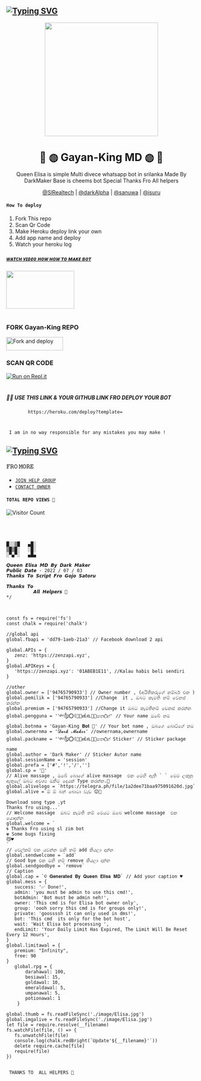## [![Typing SVG](https://readme-typing-svg.herokuapp.com?font=Rockstar-ExtraBold&color=FF00FF&lines=𝚆𝙴𝙻𝙲𝙾𝙼𝙴+𝚃𝙾+𝚀𝚄𝙴𝙴𝙽+𝙴𝙻𝙸𝚂𝙰+𝚆𝙰+𝙱𝙾𝚃+𝚁𝙴𝙿𝙾.;𝙲𝚁𝙴𝙰𝚃𝙴𝙳+𝙱𝚈+𝙳𝙰𝚁𝙺+𝙼𝙰𝙺𝙴𝚁+𝙾𝙵𝙲;𝚃𝙷𝙸𝚂+𝙸𝚂+𝙰+𝚂𝙸𝙼𝙿𝙻𝙴+𝙱𝙾𝚃;𝙰𝙽𝙳+𝙸𝙽𝙲𝙻𝚄𝙳𝙴+𝙼𝙾𝚁𝙴+𝙵𝙴𝙰𝚃𝚄𝚁𝙴𝚂;𝘛𝘏𝘈𝘕𝘒𝘚+𝘍𝘙𝘖+𝘝𝘐𝘚𝘐𝘛𝘐𝘕𝘎+𝘔𝘠+𝘎𝘐𝘛)](https://git.io/typing-svg)

<div align="center">
  <img src="https://i.ibb.co/ZWctf3M/Queen-Elisa-Git-Lo-Go.jpg" width="300" height="300">
  
# 🧚 ◍ Gayan-King MD ◍ 🧚
<div align="center">
Queen Elisa is simple Multi divece whatsapp bot in srilanka Made By DarkMaker Base is cheems bot Special Thanks Fro All helpers
  
 [@SlRealtech]() | [@darkAlpha]() | [@sanuwa]() | [@isuru]() 

<div align="left">

#### ```How To deploy ```
1. Fork This repo
2. Scan Qr Code 
3. Make Heroku deploy link your own 
4. Add app name and deploy 
5. Watch your heroku log 

##### [ᴡᴀᴛᴄʜ ᴠɪᴅᴇᴏ ʜᴏᴡ ʜᴏᴡ ᴛᴏ ᴍᴀᴋᴇ ʙᴏᴛ](https://youtu.be/wXovNeqOHSo)


<div align="left">
  <img src="https://telegra.ph/file/30f0019baa0dc2715c62d.jpg" width="180" height="100ll">
  
# 
### FORK Gayan-King REPO
 <p align="left">
<a href="https://github.com/DarkMakerofc/Queen-Elisa-MD/fork"><img align="center" src="https://i.imgur.com/t1fC4oE.jpeg" alt="Fork and deploy" height="35" width="150" /></a>

### SCAN QR CODE 
[![Run on Repl.it](https://repl.it/badge/github/quiec/whatsasena)](https://replit.com/@mrnimaofc/Queen-Elisa-MD?v=1?outputonly=1&lite=1#index.js)
# 
##### 🧑‍💻 USE THIS LINK & YOUR GITHUB LINK FRO DEPLOY YOUR BOT
            https://heroku.com/deploy?template=
# 
# 

``` I am in no way responsible for any mistakes you may make !```
## [![Typing SVG](https://readme-typing-svg.herokuapp.com?font=Rockstar-ExtraBold&color=FFFF00&lines=If+you+think+this+bot+is+not+good;deploy+another+bot+you+like;If+you+become+Question+about+bot;join+our+Whatsapp+support+group;to+solve+it+♥️)](https://git.io/typing-svg)
#### 𝙵𝚁𝙾 𝙼𝙾𝚁𝙴 
+ [`𝙹𝙾𝙸𝙽 𝙷𝙴𝙻𝙿 𝙶𝚁𝙾𝚄𝙿`](https://chat.whatsapp.com/KYvD0uan1KKLUSTtMHV9vi) 
+ [`𝙲𝙾𝙽𝚃𝙰𝙲𝚃 𝙾𝚆𝙽𝙴𝚁`](https://wa.me/94715166712?text=From_Queen_Elisa_Md_Repo💃)

#### ```TOTAL REPO VIEWS 🧚```
![Visitor Count](https://profile-counter.glitch.me/DarkMakerofc/count.svg)
# 
# 
# 
 
 ```
             

 █░░▒█   ▄█░
 ▒█▒█░   ░█░
 ░▀▄▀░   ▄█▄
 
 𝙌𝙪𝙚𝙚𝙣 𝙀𝙡𝙞𝙨𝙖 𝙈𝘿 𝘽𝙮 𝘿𝙖𝙧𝙠 𝙈𝙖𝙠𝙚𝙧 
 𝙋𝙪𝙗𝙡𝙞𝙘 𝘿𝙖𝙩𝙚 - 2022 / 07 / 03 
 𝙏𝙝𝙖𝙣𝙠𝙨 𝙏𝙤 𝙎𝙘𝙧𝙞𝙥𝙩 𝙁𝙧𝙤 𝙂𝙤𝙟𝙤 𝙎𝙖𝙩𝙤𝙧𝙪
 
 𝙏𝙝𝙖𝙣𝙠𝙨 𝙏𝙤
           𝘼𝙡𝙡 𝙃𝙚𝙡𝙥𝙚𝙧𝙨 💞
*/



const fs = require('fs')
const chalk = require('chalk')

//global api
global.fbapi = 'dd79-1aeb-21a3' // Facebook download 2 api

global.APIs = {
	zenz: 'https://zenzapi.xyz', 
}
global.APIKeys = {
	'https://zenzapi.xyz': '01ABEB1E11', //Kalau habis beli sendiri
}

//other
global.owner = ['94765790933'] // Owner number , (අයිතිකරුගේ නම්බර් එක )
global.pemilik = ['94765790933'] //Change  it , ඔබට කැමති නම් වෙනස් කරන්න
global.premium = ['94765790933'] //Change it ඔබට කැමතිනම් වෙනස් කරන්න 
global.pengguna = '༇༃⭕(᳆⃞ʀͥᴇᷧᴀͫʟ⃞🔱සතා"⃟හ්' // Your name ඔබේ නම 
global.botnma = 'Gayan-King 𝐁𝐨𝐭 💃' // Your bot name , ඔබගෙ බොට්ගේ නම 
global.ownernma = '𝓓𝓪𝓻𝓴 𝓜𝓪𝓴𝓮𝓻' //ownernama,ownername
global.packname = '༇༃⭕(᳆⃞ʀͥᴇᷧᴀͫʟ⃞🔱සතා"⃟හ් Sticker' // Sticker package name 
global.author = 'Dark Maker' // Sticker Autor name 
global.sessionName = 'session'
global.prefa = ['#','!','/',''] 
global.sp = '🔵'
// Alive massage , ඔබේ බොගේ alive massage  එක මෙහි ඇති ` ` මෙම ලකුනු ඇතුලේ ඔබට අවශ්‍ය ඔනිම දෙයක් Type කරන්න.💃
global.alivelogo = `https://telegra.ph/file/1a2dee71baa975091620d.jpg`
global.alive =`ඕ ඕ බන් බොටා වැඩ 😌🖤

Download song type .yt 
Thanks fro using...`
// Welcome massage  ඔබට කැමති නම් මෙයට ඔබෙ welcome massage  එක යොදන්න 
global.welcome = `
🌀 Thanks Fro using sl zim bot
✾ Some bugs fixing
😼♥️
`
// වෙල්කම් එක යවන්න ඔනි නම් add කියලා දාන්න 
global.sendwelcome = `add`
// Good bye එක ඔනි නම් remove කියලා දාන්න
global.sendgoodbye = `remove`
// Caption 
global.cap = `© 𝐆𝐞𝐧𝐞𝐫𝐚𝐭𝐞𝐝 𝐁𝐲 𝐐𝐮𝐞𝐞𝐧 𝐄𝐥𝐢𝐬𝐚 𝐌𝐃` // Add your caption ♥ 
global.mess = {
    success: '✅ Done!',
    admin: 'you must be admin to use this cmd!',
    botAdmin: 'Bot must be admin neh!',
    owner: 'This cmd is for Elisa bot owner only',
    group: 'oooh sorry this cmd is for groups only!',
    private: 'goossssh it can only used in dms!',
    bot: 'This cmd  its only for the bot host',
    wait: 'Wait Elisa bot processing ',
    endLimit: 'Your Daily Limit Has Expired, The Limit Will Be Reset Every 12 Hours',
}
global.limitawal = {
    premium: "Infinity", 
    free: 90 
}
    global.rpg = {
        darahawal: 100,
        besiawal: 15,
        goldawal: 10,
        emeraldawal: 5,
        umpanawal: 5,
        potionawal: 1
     }    

global.thumb = fs.readFileSync('./image/Elisa.jpg')
global.imgalive = fs.readFileSync('./image/Elisa.jpg')
let file = require.resolve(__filename)
fs.watchFile(file, () => {
	fs.unwatchFile(file)
	console.log(chalk.redBright(`Update'${__filename}'`))
	delete require.cache[file]
	require(file)
})


```
``` THANKS TO  ALL HELPERS 💞```
  

